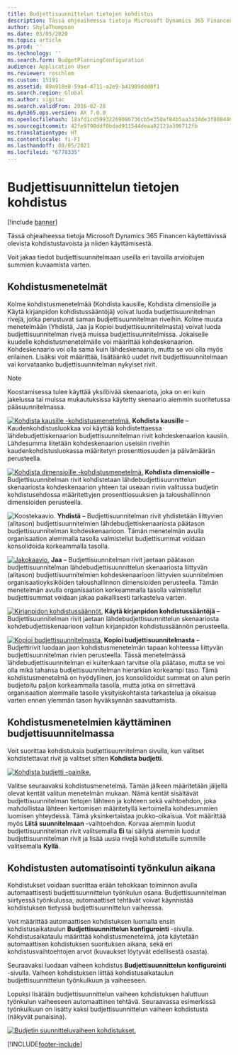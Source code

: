 ```yaml
---
title: Budjettisuunnittelun tietojen kohdistus
description: Tässä ohjeaiheessa tietoja Microsoft Dynamics 365 Financen käytettävissä olevista kohdistustavoista ja niiden käyttämisestä.
author: ShylaThompson
ms.date: 03/05/2020
ms.topic: article
ms.prod: ''
ms.technology: ''
ms.search.form: BudgetPlanningConfiguration
audience: Application User
ms.reviewer: roschlom
ms.custom: 15191
ms.assetid: 89a918e8-59a4-4711-a2e9-b41989ddd0f1
ms.search.region: Global
ms.author: sigitac
ms.search.validFrom: 2016-02-28
ms.dyn365.ops.version: AX 7.0.0
ms.openlocfilehash: 18afd1cd59932269086736cb5e350af84b5aa3a34de3f8084462489c18fb9347
ms.sourcegitcommit: 42fe9790ddf0bdad911544deaa82123a396712fb
ms.translationtype: HT
ms.contentlocale: fi-FI
ms.lasthandoff: 08/05/2021
ms.locfileid: "6778335"
---
```

# <a name="budget-planning-data-allocation"></a>Budjettisuunnittelun tietojen kohdistus

[!include [banner](../includes/banner.md)]

Tässä ohjeaiheessa tietoja Microsoft Dynamics 365 Financen käytettävissä olevista kohdistustavoista ja niiden käyttämisestä.  

Voit jakaa tiedot budjettisuunnitelmaan useilla eri tavoilla arvioitujen summien kuvaamista varten.

## <a name="allocation-methods"></a>Kohdistusmenetelmät
Kolme kohdistusmenetelmää (Kohdista kausille, Kohdista dimensioille ja Käytä kirjanpidon kohdistussääntöjä) voivat luoda budjettisuunnitelman rivejä, jotka perustuvat saman budjettisuunnitelman riveihin. Kolme muuta menetelmään (Yhdistä, Jaa ja Kopioi budjettisuunnitelmasta) voivat luoda budjettisuunnitelman rivejä muissa budjettisuunnitelmissa. Jokaiselle kuudelle kohdistusmenetelmälle voi määrittää kohdeskenaarion. Kohdeskenaario voi olla sama kuin lähdeskenaario, mutta se voi olla myös erilainen. Lisäksi voit määrittää, lisätäänkö uudet rivit budjettisuunnitelmaan vai korvataanko budjettisuunnitelman nykyiset rivit.

> [!NOTE] 
> Koostamisessa tulee käyttää yksilöivää skenaariota, joka on eri kuin jakelussa tai muissa mukautuksissa käytetty skenaario aiemmin suoritetussa pääsuunnitelmassa.  

[![Kohdista kausille -kohdistusmenetelmä.](./media/allocateacrossperiods-300x259.png)](./media/allocateacrossperiods.png)
**Kohdista kausille** – Kaudenkohdistusluokkaa voi käyttää kohdistettaessa lähdebudjettiskenaarion budjettisuunnitelman rivit kohdeskenaarion kausiin. Lähdesumma liitetään kohdeskenaarion useisiin riveihin kaudenkohdistusluokassa määritetyn prosenttiosuuden ja päivämäärän perusteella.         

[![Kohdista dimensioille -kohdistusmenetelmä.](./media/allocatetodimensions.jpg)](./media/allocatetodimensions.jpg)
**Kohdista dimensioille** – Budjettisuunnitelman rivit kohdistetaan lähdebudjettisuunnittelun skenaariosta kohdeskenaarion yhteen tai useaan riviin valitussa budjetin kohdistusehdossa määritettyjen prosenttiosuuksien ja taloushallinnon dimensioiden perusteella.           

![Koostekaavio.](./media/aggregatechart-300x230.png)
**Yhdistä** – Budjettisuunnitelman rivit yhdistetään liittyvien (alitason) budjettisuunnitelmien lähdebudjettiskenaariosta päätason budjettisuunnitelman kohdeskenaarioon. Tämän menetelmän avulla organisaation alemmalla tasolla valmistellut budjettisummat voidaan konsolidoida korkeammalla tasolla.          

[![Jakokaavio.](./media/distributechart-300x230.png)](./media/distributechart.png)
**Jaa** – Budjettisuunnitelman rivit jaetaan päätason budjettisuunnitelman lähdebudjettisuunnittelun skenaariosta liittyvän (alitason) budjettisuunnitelmien kohdeskenaarioon liittyvien suunnitelmien organisaatioyksiköiden taloushallinnon dimensioiden perusteella. Tämän menetelmän avulla organisaation korkeammalla tasolla valmistellut budjettisummat voidaan jakaa paikallisesti tarkastelua varten.           

[![Kirjanpidon kohdistussäännöt.](./media/ledgerallocationrules-300x202.png)](./media/ledgerallocationrules.png)
**Käytä kirjanpidon kohdistussääntöjä** – Budjettisuunnitelman rivit jaetaan lähdebudjettisuunnittelun skenaariosta kohdebudjettiskenaarioon valitun kirjanpidon kohdistussäännön perusteella. 

[![Kopioi budjettisuunnitelmasta.](./media/copyfrombudgetplan-187x300.png)](./media/copyfrombudgetplan.png)
**Kopioi budjettisuunnitelmasta** – Budjettirivit luodaan jaon kohdistusmenetelmän tapaan kohteessa liittyvän budjettisuunnitelman rivien perusteella. Tässä menetelmässä lähdebudjettisuunnitelman ei kuitenkaan tarvitse olla päätaso, mutta se voi olla mikä tahansa budjettisuunnitelman hierarkian korkeampi taso. Tämä kohdistusmenetelmä on hyödyllinen, jos konsolidoidut summat on alun perin budjetoitu paljon korkeammalla tasolla, mutta jotka on siirrettävä organisaation alemmalle tasolle yksityiskohtaista tarkastelua ja oikaisua varten ennen ylemmän tason hyväksynnän saavuttamista.          

## <a name="using-allocation-methods-in-a-budget-plan"></a>Kohdistusmenetelmien käyttäminen budjettisuunnitelmassa
Voit suorittaa kohdistuksia budjettisuunnitelman sivulla, kun valitset kohdistettavat rivit ja valitset sitten **Kohdista budjetti**.

[![Kohdista budjetti -painike.](./media/allocatebudgetbutton-300x84.png)](./media/allocatebudgetbutton.png) 

Valitse seuraavaksi kohdistusmenetelmä. Tämän jälkeen määritetään jäljellä olevat kentät valitun menetelmän mukaan. Nämä kentät sisältävät budjettisuunnitelman tietojen lähteen ja kohteen sekä vaihtoehdon, joka mahdollistaa lähteen kertomisen määritetyllä kertoimella kohdesummien luomisen yhteydessä. Tämä yksinkertaistaa joukko-oikaisua. Voit määrittää myös **Liitä suunnitelmaan** -vaihtoehdon. Korvaa aiemmin luodut budjettisuunnitelman rivit valitsemalla **Ei** tai säilytä aiemmin luodut budjettisuunnitelman rivit ja lisää uusia rivejä kohdistetuille summille valitsemalla **Kyllä**.

## <a name="automating-allocations-during-a-workflow"></a>Kohdistusten automatisointi työnkulun aikana
Kohdistukset voidaan suorittaa erään tehokkaan toiminnon avulla automaattisesti budjettisuunnittelun työnkulun osana. Budjettisuunnitelman siirtyessä työnkulussa, automaattiset tehtävät voivat käynnistää kohdistuksen tietyssä budjettisuunnittelun vaiheessa. 

Voit määrittää automaattisen kohdistuksen luomalla ensin kohdistusaikataulun **Budjettisuunnittelun konfigurointi** -sivulla. Kohdistusaikataulu määrittää kohdistusmenetelmä, jota käytetään automaattisen kohdistuksen suorituksen aikana, sekä eri kohdistusvaihtoehtojen arvot (kuvaukset löytyvät edellisestä osasta). 

Seuraavaksi luodaan vaiheen kohdistus **Budjettisuunnittelun konfigurointi** -sivulla. Vaiheen kohdistuksen liittää kohdistusaikataulun budjettisuunnittelun työnkulkuun ja vaiheeseen. 

Lopuksi lisätään budjettisuunnittelun vaiheen kohdistuksen haluttuun työnkulun vaiheeseen automaattinen tehtävä. Seuraavassa esimerkissä työnkulkuun on lisätty kaksi budjettisuunnittelun vaiheen kohdistusta (näkyvät punaisina).

[![Budjetin suunnitteluvaiheen kohdistukset.](./media/budgetplanningstageallocations-300x300.png)](./media/budgetplanningstageallocations.png)





[!INCLUDE[footer-include](../../includes/footer-banner.md)]